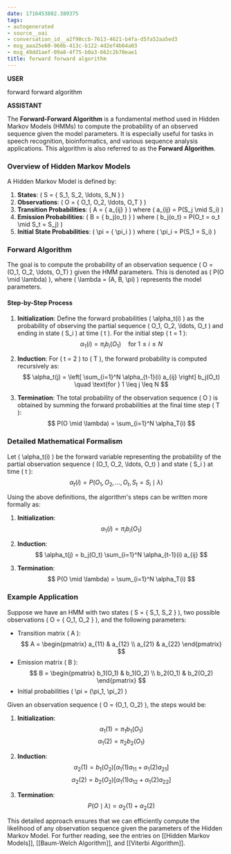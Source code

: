 ```yaml
---
date: 1716453802.389375
tags:
- autogenerated
- source__oai
- conversation_id__a2f90ccb-7613-4621-b4fa-d5fa52aa5ed3
- msg_aaa25e60-960b-413c-b122-4d2ef4b64a03
- msg_49dd1aef-09a8-4f75-b0a3-662c2b70eae1
title: forward forward algorithm
---
```



**USER**

forward forward algorithm


**ASSISTANT**

The **Forward-Forward Algorithm** is a fundamental method used in Hidden Markov Models (HMMs) to compute the probability of an observed sequence given the model parameters. It is especially useful for tasks in speech recognition, bioinformatics, and various sequence analysis applications. This algorithm is also referred to as the **Forward Algorithm**.

### Overview of Hidden Markov Models

A Hidden Markov Model is defined by:
1. **States**: \( S = \{ S_1, S_2, \ldots, S_N \} \)
2. **Observations**: \( O = \{ O_1, O_2, \ldots, O_T \} \)
3. **Transition Probabilities**: \( A = \{ a_{ij} \} \) where \( a_{ij} = P(S_j \mid S_i) \)
4. **Emission Probabilities**: \( B = \{ b_j(o_t) \} \) where \( b_j(o_t) = P(O_t = o_t \mid S_t = S_j) \)
5. **Initial State Probabilities**: \( \pi = \{ \pi_i \} \) where \( \pi_i = P(S_1 = S_i) \)

### Forward Algorithm

The goal is to compute the probability of an observation sequence \( O = (O_1, O_2, \ldots, O_T) \) given the HMM parameters. This is denoted as \( P(O \mid \lambda) \), where \( \lambda = (A, B, \pi) \) represents the model parameters.

#### Step-by-Step Process

1. **Initialization**:
   Define the forward probabilities \( \alpha_t(i) \) as the probability of observing the partial sequence \( O_1, O_2, \ldots, O_t \) and ending in state \( S_i \) at time \( t \). For the initial step \( t = 1 \):
   $$ \alpha_1(i) = \pi_i b_i(O_1) \quad \text{for } 1 \leq i \leq N $$

2. **Induction**:
   For \( t = 2 \) to \( T \), the forward probability is computed recursively as:
   $$ \alpha_t(j) = \left[ \sum_{i=1}^N \alpha_{t-1}(i) a_{ij} \right] b_j(O_t) \quad \text{for } 1 \leq j \leq N $$

3. **Termination**:
   The total probability of the observation sequence \( O \) is obtained by summing the forward probabilities at the final time step \( T \):
   $$ P(O \mid \lambda) = \sum_{i=1}^N \alpha_T(i) $$

### Detailed Mathematical Formalism

Let \( \alpha_t(i) \) be the forward variable representing the probability of the partial observation sequence \( (O_1, O_2, \ldots, O_t) \) and state \( S_i \) at time \( t \):
$$ \alpha_t(i) = P(O_1, O_2, \ldots, O_t, S_t = S_i \mid \lambda) $$

Using the above definitions, the algorithm's steps can be written more formally as:

1. **Initialization**:
   $$ \alpha_1(i) = \pi_i b_i(O_1) $$

2. **Induction**:
   $$ \alpha_t(j) = b_j(O_t) \sum_{i=1}^N \alpha_{t-1}(i) a_{ij} $$

3. **Termination**:
   $$ P(O \mid \lambda) = \sum_{i=1}^N \alpha_T(i) $$

### Example Application

Suppose we have an HMM with two states \( S = \{ S_1, S_2 \} \), two possible observations \( O = \{ O_1, O_2 \} \), and the following parameters:

- Transition matrix \( A \):
  $$ A = \begin{pmatrix}
  a_{11} & a_{12} \\
  a_{21} & a_{22}
  \end{pmatrix} $$
- Emission matrix \( B \):
  $$ B = \begin{pmatrix}
  b_1(O_1) & b_1(O_2) \\
  b_2(O_1) & b_2(O_2)
  \end{pmatrix} $$
- Initial probabilities \( \pi = (\pi_1, \pi_2) \)

Given an observation sequence \( O = (O_1, O_2) \), the steps would be:

1. **Initialization**:
   $$ \alpha_1(1) = \pi_1 b_1(O_1) $$
   $$ \alpha_1(2) = \pi_2 b_2(O_1) $$

2. **Induction**:
   $$ \alpha_2(1) = b_1(O_2) \left[ \alpha_1(1) a_{11} + \alpha_1(2) a_{21} \right] $$
   $$ \alpha_2(2) = b_2(O_2) \left[ \alpha_1(1) a_{12} + \alpha_1(2) a_{22} \right] $$

3. **Termination**:
   $$ P(O \mid \lambda) = \alpha_2(1) + \alpha_2(2) $$

This detailed approach ensures that we can efficiently compute the likelihood of any observation sequence given the parameters of the Hidden Markov Model. For further reading, see the entries on [[Hidden Markov Models]], [[Baum-Welch Algorithm]], and [[Viterbi Algorithm]].